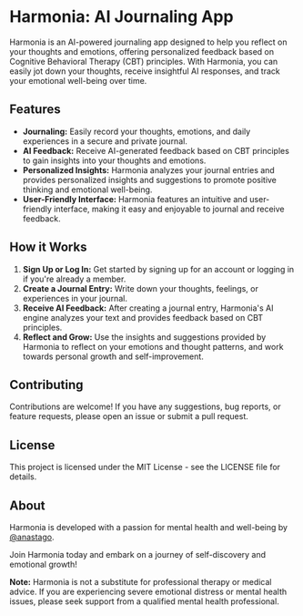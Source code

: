 # Harmonia: AI Journaling App

Harmonia is an AI-powered journaling app designed to help you reflect on your thoughts and emotions, offering personalized feedback based on Cognitive Behavioral Therapy (CBT) principles. With Harmonia, you can easily jot down your thoughts, receive insightful AI responses, and track your emotional well-being over time.

## Features
- **Journaling:** Easily record your thoughts, emotions, and daily experiences in a secure and private journal.
- **AI Feedback:** Receive AI-generated feedback based on CBT principles to gain insights into your thoughts and emotions.
- **Personalized Insights:** Harmonia analyzes your journal entries and provides personalized insights and suggestions to promote positive thinking and emotional well-being.
- **User-Friendly Interface:** Harmonia features an intuitive and user-friendly interface, making it easy and enjoyable to journal and receive feedback.

## How it Works
1. **Sign Up or Log In:** Get started by signing up for an account or logging in if you're already a member.
2. **Create a Journal Entry:** Write down your thoughts, feelings, or experiences in your journal.
3. **Receive AI Feedback:** After creating a journal entry, Harmonia's AI engine analyzes your text and provides feedback based on CBT principles.
4. **Reflect and Grow:** Use the insights and suggestions provided by Harmonia to reflect on your emotions and thought patterns, and work towards personal growth and self-improvement.

## Contributing
Contributions are welcome! If you have any suggestions, bug reports, or feature requests, please open an issue or submit a pull request.

## License
This project is licensed under the MIT License - see the LICENSE file for details.

## About
Harmonia is developed with a passion for mental health and well-being by [@anastago](https://github.com/anastago).

Join Harmonia today and embark on a journey of self-discovery and emotional growth!

**Note:** Harmonia is not a substitute for professional therapy or medical advice. If you are experiencing severe emotional distress or mental health issues, please seek support from a qualified mental health professional.
